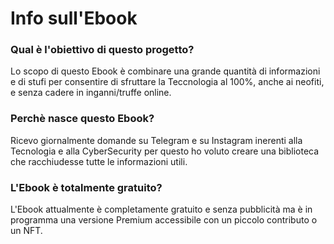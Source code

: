 # Info sull'Ebook

### Qual è l'obiettivo di questo progetto?

Lo scopo di questo Ebook è combinare una grande quantità di informazioni e di stufi per consentire di sfruttare la Teccnologia al 100%, anche ai neofiti, e senza cadere in inganni/truffe online.



### Perchè nasce questo Ebook?

Ricevo giornalmente domande su Telegram e su Instagram inerenti alla Tecnologia e alla CyberSecurity per questo ho voluto creare una biblioteca che racchiudesse tutte le informazioni utili.



### L'Ebook è totalmente gratuito?

L'Ebook attualmente è completamente gratuito e senza pubblicità ma è in programma una versione Premium accessibile con un piccolo contributo o un NFT.
